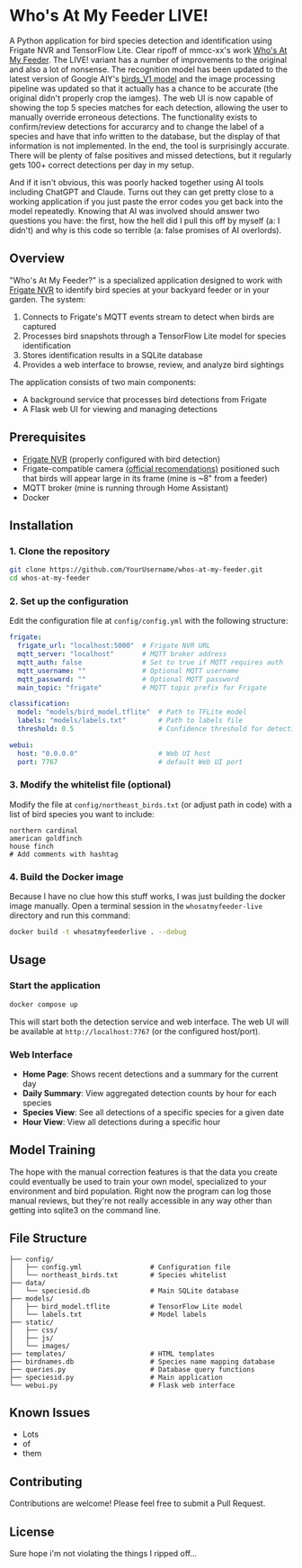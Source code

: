 # Who's At My Feeder LIVE!

A Python application for bird species detection and identification using Frigate NVR and TensorFlow Lite. Clear ripoff of mmcc-xx's work [Who's At My Feeder](https://github.com/mmcc-xx/WhosAtMyFeeder). The LIVE! variant has a number of improvements to the original and also a lot of nonsense. The recognition model has been updated to the latest version of Google AIY's [birds_V1 model](https://www.kaggle.com/models/google/aiy) and the image processing pipeline was updated so that it actually has a chance to be accurate (the original didn't properly crop the iamges). The web UI is now capable of showing the top 5 species matches for each detection, allowing the user to manually override erroneous detections. The functionality exists to confirm/review detections for accurarcy and to change the label of a species and have that info written to the database, but the display of that information is not implemented. In the end, the tool is surprisingly accurate. There will be plenty of false positives and missed detections, but it regularly gets 100+ correct detections per day in my setup.

And if it isn't obvious, this was poorly hacked together using AI tools including ChatGPT and Claude. Turns out they can get pretty close to a working application if you just paste the error codes you get back into the model repeatedly. Knowing that AI was involved should answer two questions you have: the first, how the hell did I pull this off by myself (a: I didn't) and why is this code so terrible (a: false promises of AI overlords).

## Overview

"Who's At My Feeder?" is a specialized application designed to work with [Frigate NVR](https://frigate.video/) to identify bird species at your backyard feeder or in your garden. The system:

1. Connects to Frigate's MQTT events stream to detect when birds are captured
2. Processes bird snapshots through a TensorFlow Lite model for species identification
3. Stores identification results in a SQLite database
4. Provides a web interface to browse, review, and analyze bird sightings

The application consists of two main components:
- A background service that processes bird detections from Frigate
- A Flask web UI for viewing and managing detections

## Prerequisites
- [Frigate NVR](https://frigate.video/) (properly configured with bird detection)
- Frigate-compatible camera [(official recomendations)](https://docs.frigate.video/frigate/hardware) positioned such that birds will appear large in its frame (mine is ~8" from a feeder)
- MQTT broker (mine is running through Home Assistant)
- Docker

## Installation

### 1. Clone the repository

```bash
git clone https://github.com/YourUsername/whos-at-my-feeder.git
cd whos-at-my-feeder
```

### 2. Set up the configuration

Edit the configuration file at `config/config.yml` with the following structure:

```yaml
frigate:
  frigate_url: "localhost:5000"  # Frigate NVR URL
  mqtt_server: "localhost"       # MQTT broker address
  mqtt_auth: false               # Set to true if MQTT requires auth
  mqtt_username: ""              # Optional MQTT username
  mqtt_password: ""              # Optional MQTT password
  main_topic: "frigate"          # MQTT topic prefix for Frigate

classification:
  model: "models/bird_model.tflite"  # Path to TFLite model
  labels: "models/labels.txt"        # Path to labels file
  threshold: 0.5                     # Confidence threshold for detection

webui:
  host: "0.0.0.0"                    # Web UI host
  port: 7767                         # default Web UI port
```

### 3. Modify the whitelist file (optional)

Modify the file at `config/northeast_birds.txt` (or adjust path in code) with a list of bird species you want to include:

```
northern cardinal
american goldfinch
house finch
# Add comments with hashtag
```

### 4. Build the Docker image

Because I have no clue how this stuff works, I was just building the docker image manually. Open a terminal session in the `whosatmyfeeder-live` directory and run this command:

```bash
docker build -t whosatmyfeederlive . --debug
```

## Usage

### Start the application

```bash
docker compose up
```

This will start both the detection service and web interface. The web UI will be available at `http://localhost:7767` (or the configured host/port).

### Web Interface

- **Home Page**: Shows recent detections and a summary for the current day
- **Daily Summary**: View aggregated detection counts by hour for each species
- **Species View**: See all detections of a specific species for a given date
- **Hour View**: View all detections during a specific hour

## Model Training

The hope with the manual correction features is that the data you create could eventually be used to train your own model, specialized to your environment and bird population. Right now the program can log those manual reviews, but they're not really accessible in any way other than getting into sqlite3 on the command line.

## File Structure

```
├── config/
│   ├── config.yml                 # Configuration file
│   └── northeast_birds.txt        # Species whitelist
├── data/
│   └── speciesid.db               # Main SQLite database
├── models/
│   ├── bird_model.tflite          # TensorFlow Lite model
│   └── labels.txt                 # Model labels
├── static/
│   ├── css/
│   ├── js/
│   └── images/
├── templates/                     # HTML templates
├── birdnames.db                   # Species name mapping database
├── queries.py                     # Database query functions
├── speciesid.py                   # Main application
└── webui.py                       # Flask web interface
```

## Known Issues

- Lots
- of
- them


## Contributing

Contributions are welcome! Please feel free to submit a Pull Request.

## License

Sure hope i'm not violating the things I ripped off...
